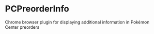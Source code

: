 # PCPreorderInfo
Chrome browser plugin for displaying additional information in Pokémon Center preorders
